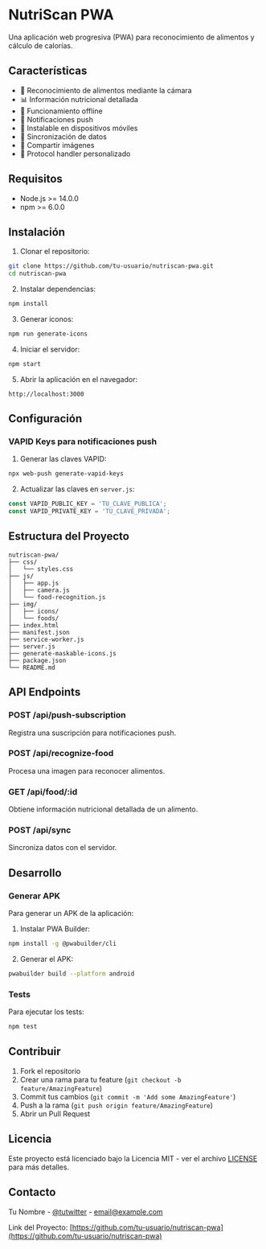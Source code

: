 # NutriScan PWA

Una aplicación web progresiva (PWA) para reconocimiento de alimentos y cálculo de calorías.

## Características

- 📸 Reconocimiento de alimentos mediante la cámara
- 📊 Información nutricional detallada
- 💾 Funcionamiento offline
- 🔔 Notificaciones push
- 📱 Instalable en dispositivos móviles
- 🔄 Sincronización de datos
- 🎯 Compartir imágenes
- 🔗 Protocol handler personalizado

## Requisitos

- Node.js >= 14.0.0
- npm >= 6.0.0

## Instalación

1. Clonar el repositorio:
```bash
git clone https://github.com/tu-usuario/nutriscan-pwa.git
cd nutriscan-pwa
```

2. Instalar dependencias:
```bash
npm install
```

3. Generar iconos:
```bash
npm run generate-icons
```

4. Iniciar el servidor:
```bash
npm start
```

5. Abrir la aplicación en el navegador:
```
http://localhost:3000
```

## Configuración

### VAPID Keys para notificaciones push

1. Generar las claves VAPID:
```bash
npx web-push generate-vapid-keys
```

2. Actualizar las claves en `server.js`:
```javascript
const VAPID_PUBLIC_KEY = 'TU_CLAVE_PUBLICA';
const VAPID_PRIVATE_KEY = 'TU_CLAVE_PRIVADA';
```

## Estructura del Proyecto

```
nutriscan-pwa/
├── css/
│   └── styles.css
├── js/
│   ├── app.js
│   ├── camera.js
│   └── food-recognition.js
├── img/
│   ├── icons/
│   └── foods/
├── index.html
├── manifest.json
├── service-worker.js
├── server.js
├── generate-maskable-icons.js
├── package.json
└── README.md
```

## API Endpoints

### POST /api/push-subscription
Registra una suscripción para notificaciones push.

### POST /api/recognize-food
Procesa una imagen para reconocer alimentos.

### GET /api/food/:id
Obtiene información nutricional detallada de un alimento.

### POST /api/sync
Sincroniza datos con el servidor.

## Desarrollo

### Generar APK

Para generar un APK de la aplicación:

1. Instalar PWA Builder:
```bash
npm install -g @pwabuilder/cli
```

2. Generar el APK:
```bash
pwabuilder build --platform android
```

### Tests

Para ejecutar los tests:
```bash
npm test
```

## Contribuir

1. Fork el repositorio
2. Crear una rama para tu feature (`git checkout -b feature/AmazingFeature`)
3. Commit tus cambios (`git commit -m 'Add some AmazingFeature'`)
4. Push a la rama (`git push origin feature/AmazingFeature`)
5. Abrir un Pull Request

## Licencia

Este proyecto está licenciado bajo la Licencia MIT - ver el archivo [LICENSE](LICENSE) para más detalles.

## Contacto

Tu Nombre - [@tutwitter](https://twitter.com/tutwitter) - email@example.com

Link del Proyecto: [https://github.com/tu-usuario/nutriscan-pwa](https://github.com/tu-usuario/nutriscan-pwa) 